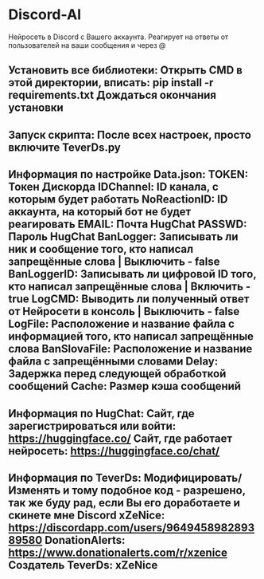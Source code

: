# Discord-AI
Нейросеть в Discord с Вашего аккаунта.
Реагирует на ответы от пользователей на ваши сообщения и через @

Установить все библиотеки:
Открыть CMD в этой директории, вписать: pip install -r requirements.txt
Дождаться окончания установки
-----------------------------------

Запуск скрипта:
После всех настроек, просто включите TeverDs.py
-----------------------------------

Информация по настройке Data.json:
TOKEN: Токен Дискорда
IDChannel: ID канала, с которым будет работать
NoReactionID: ID аккаунта, на который бот не будет реагировать
EMAIL: Почта HugChat
PASSWD: Пароль HugChat
BanLogger: Записывать ли ник и сообщение того, кто написал запрещённые слова | Выключить - false
BanLoggerID: Записывать ли цифровой ID того, кто написал запрещённые слова | Включить - true
LogCMD: Выводить ли полученный ответ от Нейросети в консоль | Выключить - false
LogFile: Расположение и название файла с информацией того, кто написал запрещённые слова
BanSlovaFile: Расположение и название файла с запрещёнными словами
Delay: Задержка перед следующей обработкой сообщений
Cache: Размер кэша сообщений
-----------------------------------

Информация по HugChat:
Сайт, где зарегистрироваться или войти: https://huggingface.co/
Сайт, где работает нейросеть: https://huggingface.co/chat/
-----------------------------------

Информация по TeverDs:
Модифицировать/Изменять и тому подобное код - разрешено, так же буду рад, если Вы его доработаете и скинете мне
Discord xZeNice: https://discordapp.com/users/964945898289389580
DonationAlerts: https://www.donationalerts.com/r/xzenice
Создатель TeverDs: xZeNice
-----------------------------------
